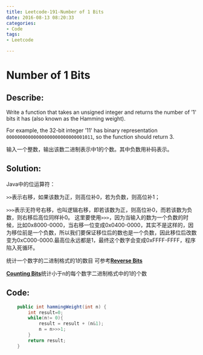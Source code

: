 ```yaml
---
title: Leetcode-191-Number of 1 Bits 
date: 2016-08-13 08:20:33
categories: 
- Code
tags:
- Leetcode

---
```

# Number of 1 Bits 
## Describe:
Write a function that takes an unsigned integer and returns the number of ’1' bits it has (also known as the Hamming weight).

For example, the 32-bit integer ’11' has binary representation `00000000000000000000000000001011`, so the function should return 3.

输入一个整数，输出该数二进制表示中1的个数。其中负数用补码表示。

## Solution:

Java中的位运算符：

`>>`表示右移，如果该数为正，则高位补0，若为负数，则高位补1；

`>>>`表示无符号右移，也叫逻辑右移，即若该数为正，则高位补0，而若该数为负数，则右移后高位同样补0。
这里要使用`>>>`，因为当输入的数为一个负数的时候，比如0x8000-0000，当右移一位变成0x0400-0000，其实不是这样的，因为移位前是一个负数，所以我们要保证移位后的数也是一个负数，因此移位后改数变为0xC000-0000.最高位永远都是1，最终这个数字会变成0xFFFF-FFFF，程序陷入死循环。


统计一个数字的二进制格式的1的数目
可参考[**Reverse Bits**](http://zyy1217.com/2016/08/13/leetcode190/)

[**Counting Bits**](http://zyy1217.com/2016/08/13/leetcode338/)统计小于n的每个数字二进制格式中的1的个数

## Code:
```java
    public int hammingWeight(int n) {
        int result=0;
        while(n!= 0){
            result = result + (n&1);
            n = n>>>1;
        }
        return result;
    }
```
